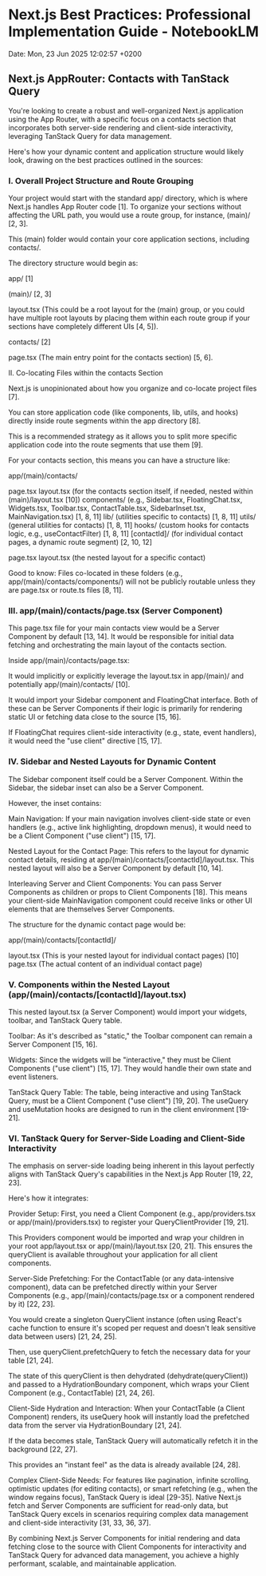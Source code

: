# Next.js Best Practices: Professional Implementation Guide - NotebookLM

Date: Mon, 23 Jun 2025 12:02:57 +0200

## Next.js AppRouter: Contacts with TanStack Query

You're looking to create a robust and well-organized Next.js application using the App Router, with a specific focus on a contacts section that incorporates both server-side rendering and client-side interactivity, leveraging TanStack Query for data management.

Here's how your dynamic content and application structure would likely look, drawing on the best practices outlined in the sources:

### I. Overall Project Structure and Route Grouping

Your project would start with the standard app/ directory, which is where Next.js handles App Router code [1]. To organize your sections without affecting the URL path, you would use a route group, for instance, (main)/ [2, 3].

This (main) folder would contain your core application sections, including contacts/.

The directory structure would begin as:

app/ [1]

(main)/ [2, 3]

layout.tsx (This could be a root layout for the (main) group, or you could have multiple root layouts by placing them within each route group if your sections have completely different UIs [4, 5]).

contacts/ [2]

page.tsx (The main entry point for the contacts section) [5, 6].

II. Co-locating Files within the contacts Section

Next.js is unopinionated about how you organize and co-locate project files [7].

You can store application code (like components, lib, utils, and hooks) directly inside route segments within the app directory [8].

This is a recommended strategy as it allows you to split more specific application code into the route segments that use them [9].

For your contacts section, this means you can have a structure like:

app/(main)/contacts/

page.tsx
layout.tsx (for the contacts section itself, if needed, nested within (main)/layout.tsx [10])
components/ (e.g., Sidebar.tsx, FloatingChat.tsx, Widgets.tsx, Toolbar.tsx, ContactTable.tsx, SidebarInset.tsx, MainNavigation.tsx) [1, 8, 11]
lib/ (utilities specific to contacts) [1, 8, 11]
utils/ (general utilities for contacts) [1, 8, 11]
hooks/ (custom hooks for contacts logic, e.g., useContactFilter) [1, 8, 11]
[contactId]/ (for individual contact pages, a dynamic route segment) [2, 10, 12]

page.tsx
layout.tsx (the nested layout for a specific contact)

Good to know: Files co-located in these folders (e.g., app/(main)/contacts/components/) will not be publicly routable unless they are page.tsx or route.ts files [8, 11].

### III. app/(main)/contacts/page.tsx (Server Component)

This page.tsx file for your main contacts view would be a Server Component by default [13, 14]. It would be responsible for initial data fetching and orchestrating the main layout of the contacts section.

Inside app/(main)/contacts/page.tsx:

It would implicitly or explicitly leverage the layout.tsx in app/(main)/ and potentially app/(main)/contacts/ [10].

It would import your Sidebar component and FloatingChat interface. Both of these can be Server Components if their logic is primarily for rendering static UI or fetching data close to the source [15, 16].

If FloatingChat requires client-side interactivity (e.g., state, event handlers), it would need the "use client" directive [15, 17].

### IV. Sidebar and Nested Layouts for Dynamic Content

The Sidebar component itself could be a Server Component. Within the Sidebar, the sidebar inset can also be a Server Component.

However, the inset contains:

Main Navigation: If your main navigation involves client-side state or even handlers (e.g., active link highlighting, dropdown menus), it would need to be a Client Component ("use client") [15, 17].

Nested Layout for the Contact Page: This refers to the layout for dynamic contact details, residing at app/(main)/contacts/[contactId]/layout.tsx. This nested layout will also be a Server Component by default [10, 14].

Interleaving Server and Client Components: You can pass Server Components as children or props to Client Components [18]. This means your client-side MainNavigation component could receive links or other UI elements that are themselves Server Components.

The structure for the dynamic contact page would be:

app/(main)/contacts/[contactId]/

layout.tsx (This is your nested layout for individual contact pages) [10]
page.tsx (The actual content of an individual contact page)

### V. Components within the Nested Layout (app/(main)/contacts/[contactId]/layout.tsx)

This nested layout.tsx (a Server Component) would import your widgets, toolbar, and TanStack Query table.

Toolbar: As it's described as "static," the Toolbar component can remain a Server Component [15, 16].

Widgets: Since the widgets will be "interactive," they must be Client Components ("use client") [15, 17]. They would handle their own state and event listeners.

TanStack Query Table: The table, being interactive and using TanStack Query, must be a Client Component ("use client") [19, 20]. The useQuery and useMutation hooks are designed to run in the client environment [19-21].

### VI. TanStack Query for Server-Side Loading and Client-Side Interactivity

The emphasis on server-side loading being inherent in this layout perfectly aligns with TanStack Query's capabilities in the Next.js App Router [19, 22, 23].

Here's how it integrates:

Provider Setup: First, you need a Client Component (e.g., app/providers.tsx or app/(main)/providers.tsx) to register your QueryClientProvider [19, 21].

This Providers component would be imported and wrap your children in your root app/layout.tsx or app/(main)/layout.tsx [20, 21]. This ensures the queryClient is available throughout your application for all client components.

Server-Side Prefetching: For the ContactTable (or any data-intensive component), data can be prefetched directly within your Server Components (e.g., app/(main)/contacts/page.tsx or a component rendered by it) [22, 23].

You would create a singleton QueryClient instance (often using React's cache function to ensure it's scoped per request and doesn't leak sensitive data between users) [21, 24, 25].

Then, use queryClient.prefetchQuery to fetch the necessary data for your table [21, 24].

The state of this queryClient is then dehydrated (dehydrate(queryClient)) and passed to a HydrationBoundary component, which wraps your Client Component (e.g., ContactTable) [21, 24, 26].

Client-Side Hydration and Interaction: When your ContactTable (a Client Component) renders, its useQuery hook will instantly load the prefetched data from the server via HydrationBoundary [21, 24].

If the data becomes stale, TanStack Query will automatically refetch it in the background [22, 27].

This provides an "instant feel" as the data is already available [24, 28].

Complex Client-Side Needs: For features like pagination, infinite scrolling, optimistic updates (for editing contacts), or smart refetching (e.g., when the window regains focus), TanStack Query is ideal [29-35]. Native Next.js fetch and Server Components are sufficient for read-only data, but TanStack Query excels in scenarios requiring complex data management and client-side interactivity [31, 33, 36, 37].

By combining Next.js Server Components for initial rendering and data fetching close to the source with Client Components for interactivity and TanStack Query for advanced data management, you achieve a highly performant, scalable, and maintainable application.
